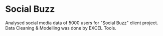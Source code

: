 # Social Buzz
Analysed social media data of 5000 users for "Social Buzz" client project. Data Cleaning & Modelling was done by EXCEL Tools.
